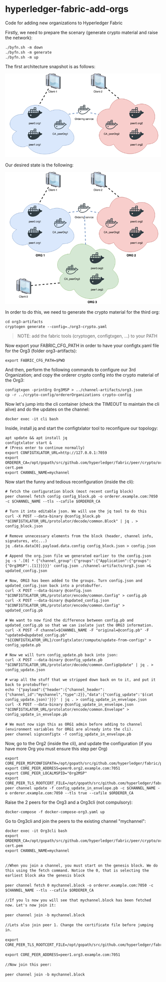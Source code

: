 # hyperledger-fabric-add-orgs
Code for adding new organizations to Hyperledger Fabric

Firstly, we need to prepare the scenary (generate crypto material and raise the network):
```
./byfn.sh -m down
./byfn.sh -m generate
./byfn.sh -m up
```

The first architecture snapshot is as follows:

![init_snapshot](lab_v1.png)

Our desired state is the following:

![final_snapshot](lab_final.png)

In order to do this, we need to generate the crypto material for the third org:
```
cd org3-artifacts
cryptogen generate --config=./org3-crypto.yaml
```
> NOTE: add the fabric tools (cryptogen, configtxgen, ...) to your PATH

Now export your FABRIC_CFG_PATH in order to have your configtx.yaml file for the Org3 (folder org3-artifacts):
```
export FABRIC_CFG_PATH=$PWD
```

And then, perform the following commands to configure our 3rd Organization; and copy the orderer crypto config into the crypto material of the Org3:
```
configtxgen -printOrg Org3MSP > ../channel-artifacts/org3.json
cp -r ../crypto-config/ordererOrganizations crypto-config
```

Now let's jump into the cli container (check the TIMEOUT to maintain the cli alive) and do the updates on the channel:
```
docker exec -it cli bash
```

Inside, install jq and start the configtxlator tool to reconfigure our topology:
```
apt update && apt install jq
configtxlator start &
# (Press enter to continue normally)
export CONFIGTXLATOR_URL=http://127.0.0.1:7059
export ORDERER_CA=/opt/gopath/src/github.com/hyperledger/fabric/peer/crypto/ordererOrganizations/example.com/orderers/orderer.example.com/msp/tlscacerts/tlsca.example.com-cert.pem
export CHANNEL_NAME=mychannel
```

Now start the funny and tedious reconfiguration (inside the cli):
```
# fetch the configuration block (most recent config block)
peer channel fetch config config_block.pb -o orderer.example.com:7050 -c $CHANNEL_NAME --tls --cafile $ORDERER_CA

# Turn it into editable json. We will use the jq tool to do this
curl -X POST --data-binary @config_block.pb "$CONFIGTXLATOR_URL/protolator/decode/common.Block" | jq . > config_block.json

# Remove unnecessary elements from the block (header, channel info, signatures, etc...)
jq .data.data[0].payload.data.config config_block.json > config.json

# Append the org.json file we generated earlier to the config.json
jq -s '.[0] * {"channel_group":{"groups":{"Application":{"groups":{"Org3MSP":.[1]}}}}}' config.json ./channel-artifacts/org3.json >& updated_config.json

# Now, ORG3 has been added to the groups. Turn config.json and updated_config.json back into a protobuffer.
curl -X POST --data-binary @config.json "$CONFIGTXLATOR_URL/protolator/encode/common.Config" > config.pb
curl -X POST --data-binary @updated_config.json "$CONFIGTXLATOR_URL/protolator/encode/common.Config" > updated_config.pb

# We want to now find the difference between config.pb and updated_config.pb so that we can isolate just the ORG3 information.
curl -X POST -F channel=$CHANNEL_NAME -F "original=@config.pb" -F "updated=@updated_config.pb" "${CONFIGTXLATOR_URL}/configtxlator/compute/update-from-configs" > config_update.pb

# Now we will turn config_update.pb back into json:
curl -X POST --data-binary @config_update.pb "$CONFIGTXLATOR_URL/protolator/decode/common.ConfigUpdate" | jq . > config_update.json

# wrap all the stuff that we stripped down back on to it, and put it back to protobuffer:
echo '{"payload":{"header":{"channel_header":{"channel_id":"mychannel","type":2}},"data":{"config_update":'$(cat config_update.json)'}}}' | jq . > config_update_in_envelope.json
curl -X POST --data-binary @config_update_in_envelope.json "$CONFIGTXLATOR_URL/protolator/encode/common.Envelope" > config_update_in_envelope.pb

# We must now sign this as ORG1 admin before adding to channel (environment variables for ORG1 are already into the cli).
peer channel signconfigtx -f config_update_in_envelope.pb
```

Now, go to the Org2 (inside the cli), and update the configuration (if you have more Org you must ensure this step per Org)
```
export CORE_PEER_MSPCONFIGPATH=/opt/gopath/src/github.com/hyperledger/fabric/peer/crypto/peerOrganizations/org2.example.com/users/Admin\@org2.example.com/msp/
export CORE_PEER_ADDRESS=peer0.org2.example.com:7051
export CORE_PEER_LOCALMSPID="Org2MSP"
export CORE_PEER_TLS_ROOTCERT_FILE=/opt/gopath/src/github.com/hyperledger/fabric/peer/crypto/peerOrganizations/org2.example.com/peers/peer0.org2.example.com/tls/ca.crt
peer channel update -f config_update_in_envelope.pb -c $CHANNEL_NAME -o orderer.example.com:7050 --tls true --cafile $ORDERER_CA
```

Raise the 2 peers for the Org3 and a Org3cli (not compulsory):
```
docker-compose -f docker-compose-org3.yaml up
```

Go to Org3cli and join the peers to the existing channel "mychannel":
```
docker exec -it Org3cli bash
export ORDERER_CA=/opt/gopath/src/github.com/hyperledger/fabric/peer/crypto/ordererOrganizations/example.com/orderers/orderer.example.com/msp/tlscacerts/tlsca.example.com-cert.pem
export CHANNEL_NAME=mychannel


//When you join a channel, you must start on the genesis block. We do this using the fetch command. Notice the 0, that is selecting the earliest block aka the genesis block

peer channel fetch 0 mychannel.block -o orderer.example.com:7050 -c $CHANNEL_NAME --tls --cafile $ORDERER_CA

//If you ls now you will see that mychannel.block has been fetched now. Let's now join it:

peer channel join -b mychannel.block

//Lets also join peer 1. Change the certificate file before jumping in.

export CORE_PEER_TLS_ROOTCERT_FILE=/opt/gopath/src/github.com/hyperledger/fabric/peer/crypto/peerOrganizations/org3.example.com/peers/peer1.org3.example.com/tls/ca.crt

export CORE_PEER_ADDRESS=peer1.org3.example.com:7051

//Now join this peer:

peer channel join -b mychannel.block


